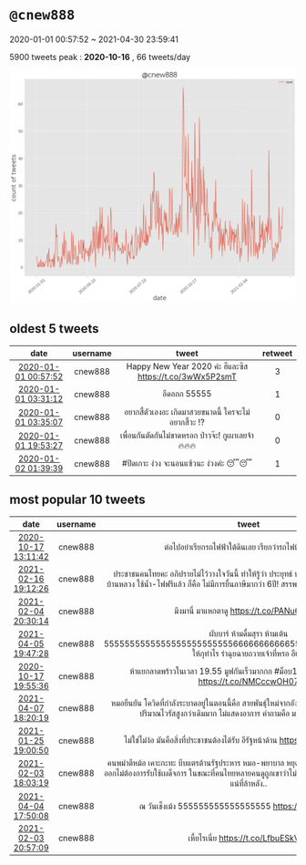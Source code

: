 # `@cnew888`

2020-01-01 00:57:52 ~ 2021-04-30 23:59:41

5900 tweets
peak : __2020-10-16__ , 66 tweets/day

![count](https://raw.githubusercontent.com/nozomiyamada/twitter_analysis/main/graphs/@tweets/cnew888_count.png)

## oldest 5 tweets

|date|username|tweet|retweet|
|:-:|:-:|:-:|:-:|
|[2020-01-01 00:57:52](https://twitter.com/cnew888/status/1212070378501107713)|cnew888|Happy New Year 2020 ค่ะ ฮีและซิส  https://t.co/3wWx5P2smT|3|
|[2020-01-01 03:31:12](https://twitter.com/cnew888/status/1212108967502942208)|cnew888|อีดอกก 55555|1|
|[2020-01-01 03:35:07](https://twitter.com/cnew888/status/1212109954175209472)|cnew888|อยากสี้ตัวเองอะ เกิดมาสวยขนาดนี้ ใครจะไม่อยากสี้วะ !?|0|
|[2020-01-01 19:53:27](https://twitter.com/cnew888/status/1212356159920721920)|cnew888|เพื่อนกันตัดกันไม่ขาดหรอก ป่าวจ๊ะ! กูเผาเลยจ้า 🔥🔥🔥|0|
|[2020-01-02 01:39:39](https://twitter.com/cnew888/status/1212443284548677633)|cnew888|#ปิดเกาะ ง่วง จะนอนแซ้วนะ ง่วงค่ะ 😴😴|1|

## most popular 10 tweets

|date|username|tweet|retweet|
|:-:|:-:|:-:|:-:|
|[2020-10-17 13:11:42](https://twitter.com/cnew888/status/1317347535833288704)|cnew888|ต่อไปอย่าเรียกรถไฟฟ้าใต้ดินเลย เรียกว่ารถไฟฟ้าใต้ตีนเถอะ|112434|
|[2021-02-16 19:12:26](https://twitter.com/cnew888/status/1361649638567075841)|cnew888|ประชาชนคนไทยคะ อภิปรายไม่ไว้วางใจวันนี้ ทำให้รู้ว่า ประยุทธ์ นายกประเทศไทยนอกจากจะอยู่บ้านหลวง ใช้น้ำ-ไฟฟรีแล้ว ก็คือ ไม่มีการยื่นภาษีมากว่า 6ปี!  สรรพากรว่าไงคะ? อยากรู้ข้อเท็จจริงค่ะ|85899|
|[2021-02-04 20:30:14](https://twitter.com/cnew888/status/1357320561836261377)|cnew888|มึงมานี่ มาแหกตาดู  https://t.co/PANu6IYdU6|84518|
|[2021-04-05 19:47:28](https://twitter.com/cnew888/status/1379053072807157763)|cnew888|ผับบาร์ ห้ามดื่มสุรา ห้ามเต้น 55555555555555555555555556666666666655555555555556555555  ให้กุทำไร รำฉุยฉายถวายเจ้าที่หรอ อีเวร|70472|
|[2020-10-17 19:55:36](https://twitter.com/cnew888/status/1317449181842190338)|cnew888|ห้าแยกลาดพร้าวในเวลา 19.55 มูฟกันเร็วมากกก  #ม็อบ17ตุลา #ห้าแยกลาดพร้าว  https://t.co/NMCccwOH07|67052|
|[2021-04-07 18:20:19](https://twitter.com/cnew888/status/1379755916204064768)|cnew888|หมอยืนยัน โควิดที่กำลังระบาดอยู่ในตอนนี้คือ สายพันธุ์ใหม่จากอังกฤษ กระจายได้เร็วถึง 1.7 เท่า ปริมาณไวรัสสูงกว่าเดิมมาก ไม่แสดงอาการ   คำถามคือ มาจากไหน มาได้ยังไง?|66881|
|[2021-01-25 19:00:50](https://twitter.com/cnew888/status/1353674186384760838)|cnew888|ไม่ใช่ไม่ง้อ มันคือสิ่งที่ประชาชนต้องได้รับ อีรัฐหน้าด้าน  https://t.co/mjqyQySgDR|66381|
|[2021-02-03 18:03:19](https://twitter.com/cnew888/status/1356921200732106753)|cnew888|คนพม่าตีหม้อ เคาะกะทะ บีบแตรต้านรัฐประหาร หมอ-พยาบาล หยุดงานประท้วง วิศวกรร่วมใจกันลาออกไม่ต้องการรับใช้เผด็จการ ในขณะที่คนไทยหลายคนดูถูกเขาว่าไม่มีความรู้เรื่องประชาธิปไตย   ใครกันแน่ที่ล้าหลัง..|64657|
|[2021-04-04 17:50:08](https://twitter.com/cnew888/status/1378661157678903299)|cnew888|ณ วันเช็งเม้ง 555555555555555555  https://t.co/hhkytDtLIq|64401|
|[2021-02-03 20:57:09](https://twitter.com/cnew888/status/1356964950241988609)|cnew888|เหี้ยไรเนี่ย  https://t.co/LfbuESkVTn|62787|